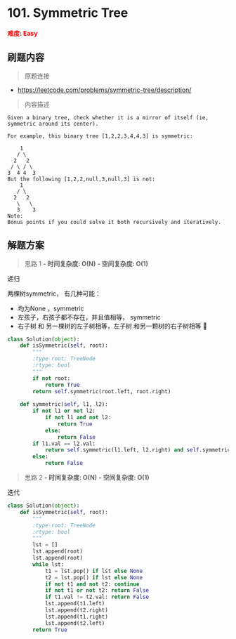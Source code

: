 # 101. Symmetric Tree

**<font color=red>难度: Easy</font>**

## 刷题内容

> 原题连接

* https://leetcode.com/problems/symmetric-tree/description/

> 内容描述

```
Given a binary tree, check whether it is a mirror of itself (ie, symmetric around its center).

For example, this binary tree [1,2,2,3,4,4,3] is symmetric:

    1
   / \
  2   2
 / \ / \
3  4 4  3
But the following [1,2,2,null,3,null,3] is not:
    1
   / \
  2   2
   \   \
   3    3
Note:
Bonus points if you could solve it both recursively and iteratively.
```

## 解题方案

> 思路 1
****- 时间复杂度: O(N)**** ****- 空间复杂度: O(1)****

递归

两棵树symmetric， 有几种可能：

- 均为None ，symmetric
- 左孩子，右孩子都不存在，并且值相等， symmetric
- 右子树 和 另一棵树的左子树相等，左子树 和另一颗树的右子树相等 🌲


```python
class Solution(object):
    def isSymmetric(self, root):
        """
        :type root: TreeNode
        :rtype: bool
        """
        if not root:
            return True
        return self.symmetric(root.left, root.right)
        
    def symmetric(self, l1, l2):
        if not l1 or not l2:
            if not l1 and not l2:
                return True
            else:
                return False
        if l1.val == l2.val:
            return self.symmetric(l1.left, l2.right) and self.symmetric(l1.right, l2.left)
        else:
            return False
```

> 思路 2
****- 时间复杂度: O(N)**** ****- 空间复杂度: O(1)****

迭代

```python
class Solution(object):
    def isSymmetric(self, root):
        """
        :type root: TreeNode
        :rtype: bool
        """
        lst = []
        lst.append(root)
        lst.append(root)
        while lst:
            t1 = lst.pop() if lst else None
            t2 = lst.pop() if lst else None
            if not t1 and not t2: continue
            if not t1 or not t2: return False
            if t1.val != t2.val: return False
            lst.append(t1.left)
            lst.append(t2.right)
            lst.append(t1.right)
            lst.append(t2.left)
        return True
```





